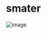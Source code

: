 # smater
![image](https://user-images.githubusercontent.com/42030004/232255590-f0c95023-91e4-49b9-ad5a-5e8c22a859f0.png)
